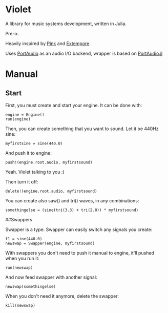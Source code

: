 # Violet

A library for music systems development, written in Julia.

Pre-α.

Heavily inspired by [Pink](https://github.com/kunstmusik/pink) and [Extempore](https://github.com/digego/extempore).

Uses [PortAudio](http://portaudio.com/) as an audio I/O backend, wrapper is based on [PortAudio.jl](https://github.com/seebk/PortAudio.jl)

# Manual

## Start

First, you must create and start your engine. It can be done with:
```
engine = Engine()
run(engine)
```

Then, you can create something that you want to sound. Let it be 440Hz sine:
```
myfirstsine = sine(440.0)
```

And push it to engine:
```
push!(engine.root.audio, myfirstsound)
```

Yeah. Violet talking to you :)

Then turn it off:
```
delete!(engine.root.audio, myfirstsound)
```

You can create also saw() and tri() waves, in any combinations:
```
somethingelse = (sine(tri(3.3) + tri(2.0)) * myfirstsound)
```

##Swappers

Swapper is a type.
Swapper can easily switch any signals you create:
```
f1 = sine(440.0)
newswap = Swapper(engine, myfirstsound)
```

With swappers you don't need to push it manual to engine, it'll pushed when you run it:
```
run(newswap)
```

And now feed swapper with another signal:
```
newswap(somethingelse)
```

When you don't need it anymore, delete the swapper:
```
kill(newswap)
```
